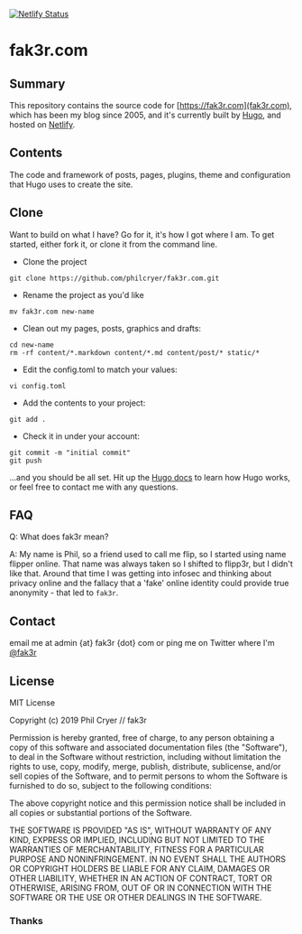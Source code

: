 [![Netlify Status](https://api.netlify.com/api/v1/badges/2a5caefe-fdd1-4093-ac55-f0dc106b8c69/deploy-status)](https://app.netlify.com/sites/wizardly-liskov-e4f96e/deploys)

# fak3r.com

## Summary

This repository contains the source code for [https://fak3r.com](fak3r.com), which has been my blog since 2005, and it's currently built by [Hugo](http://gohugo.io/), and hosted on [Netlify](https://www.netlify.com/).

## Contents

The code and framework of posts, pages, plugins, theme and configuration that Hugo uses to create the site.

## Clone

Want to build on what I have? Go for it, it's how I got where I am. To get started, either fork it, or clone it from the command line.

* Clone the project

```
git clone https://github.com/philcryer/fak3r.com.git
```

* Rename the project as you'd like

```
mv fak3r.com new-name
```

* Clean out my pages, posts, graphics and drafts:

```
cd new-name
rm -rf content/*.markdown content/*.md content/post/* static/*
```

* Edit the config.toml to match your values:

```
vi config.toml
```

* Add the contents to your project:

```
git add .

```

* Check it in under your account:

```
git commit -m "initial commit"
git push
```

...and you should be all set. Hit up the [Hugo docs](http://gohugo.io/overview/introduction/) to learn how Hugo works, or feel free to contact me with any questions.

## FAQ

Q: What does fak3r mean?

A: My name is Phil, so a friend used to call me flip, so I started using name flipper online. That name was always taken so I shifted to flipp3r, but I didn't like that. Around that time I was getting into infosec and thinking about privacy online and the fallacy that a 'fake' online identity could provide true anonymity - that led to `fak3r`.

## Contact

email me at admin {at} fak3r {dot} com or ping me on Twitter where I'm [@fak3r](https://twitter.com/fak3r)

## License

MIT License

Copyright (c) 2019 Phil Cryer // fak3r

Permission is hereby granted, free of charge, to any person obtaining a copy of this software and associated documentation files (the "Software"), to deal in the Software without restriction, including without limitation the rights to use, copy, modify, merge, publish, distribute, sublicense, and/or sell copies of the Software, and to permit persons to whom the Software is furnished to do so, subject to the following conditions:

The above copyright notice and this permission notice shall be included in all copies or substantial portions of the Software.

THE SOFTWARE IS PROVIDED "AS IS", WITHOUT WARRANTY OF ANY KIND, EXPRESS OR IMPLIED, INCLUDING BUT NOT LIMITED TO THE WARRANTIES OF MERCHANTABILITY, FITNESS FOR A PARTICULAR PURPOSE AND NONINFRINGEMENT. IN NO EVENT SHALL THE AUTHORS OR COPYRIGHT HOLDERS BE LIABLE FOR ANY CLAIM, DAMAGES OR OTHER LIABILITY, WHETHER IN AN ACTION OF CONTRACT, TORT OR OTHERWISE, ARISING FROM, OUT OF OR IN CONNECTION WITH THE SOFTWARE OR THE USE OR OTHER DEALINGS IN THE SOFTWARE.

### Thanks

